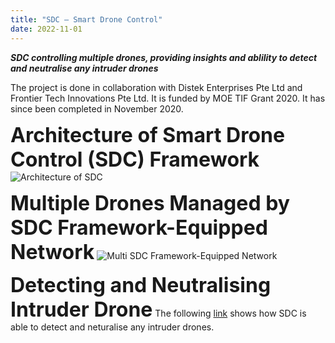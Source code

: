 ```yaml
---
title: "SDC – Smart Drone Control"
date: 2022-11-01
---
```


***SDC controlling multiple drones, providing insights and ablility to detect and neutralise any intruder drones***

The project is done in collaboration with Distek Enterprises Pte Ltd and Frontier Tech Innovations Pte Ltd. It is funded by MOE TIF Grant 2020. It has since been completed in November 2020.

**<font size = 6>Architecture of Smart Drone Control (SDC) Framework**</font>
![Architecture of SDC](./architecture-sdc-framework.png)

**<font size = 6>Multiple Drones Managed by SDC Framework-Equipped Network**</font>
![Multi SDC Framework-Equipped Network](sdc-framework-network.png)

**<font size = 6>Detecting and Neutralising Intruder Drone**</font>
The following [link](https://vimeo.com/348120761/fe146f71a1) shows how SDC is able to detect and neturalise any intruder drones.